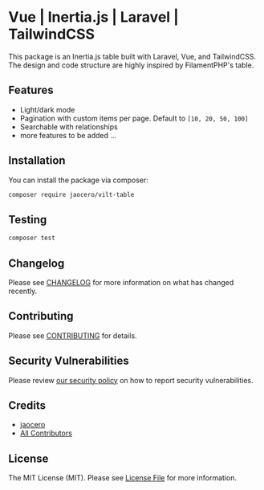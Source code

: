 # Vue | Inertia.js | Laravel | TailwindCSS

This package is an Inertia.js table built with Laravel, Vue, and TailwindCSS. The design and code structure are highly inspired by FilamentPHP's table.

## Features

- Light/dark mode
- Pagination with custom items per page. Default to `[10, 20, 50, 100]`
- Searchable with relationships
- more features to be added ...

## Installation

You can install the package via composer:

```bash
composer require jaocero/vilt-table
```

## Testing

```bash
composer test
```

## Changelog

Please see [CHANGELOG](CHANGELOG.md) for more information on what has changed recently.

## Contributing

Please see [CONTRIBUTING](CONTRIBUTING.md) for details.

## Security Vulnerabilities

Please review [our security policy](../../security/policy) on how to report security vulnerabilities.

## Credits

-   [jaocero](https://github.com/199ocero)
-   [All Contributors](../../contributors)

## License

The MIT License (MIT). Please see [License File](LICENSE.md) for more information.
